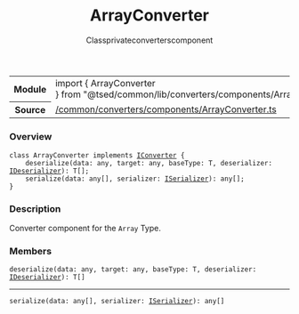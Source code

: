 
<header class="symbol-info-header"><h1 id="arrayconverter">ArrayConverter</h1><label class="symbol-info-type-label class">Class</label><label class="api-type-label private" title="private">private</label><label class="api-type-label converters" title="converters">converters</label><label class="api-type-label component" title="component">component</label></header>
<!-- summary -->
<section class="symbol-info"><table class="is-full-width"><tbody><tr><th>Module</th><td><div class="lang-typescript"><span class="token keyword">import</span> { ArrayConverter }&nbsp;<span class="token keyword">from</span>&nbsp;<span class="token string">"@tsed/common/lib/converters/components/ArrayConverter"</span></div></td></tr><tr><th>Source</th><td><a href="https://github.com/Romakita/ts-express-decorators/blob/v4.0.6/src//common/converters/components/ArrayConverter.ts#L0-L0">/common/converters/components/ArrayConverter.ts</a></td></tr></tbody></table></section>
<!-- overview -->


### Overview


<pre><code class="typescript-lang "><span class="token keyword">class</span> ArrayConverter <span class="token keyword">implements</span> <a href="#api/common/converters/iconverter"><span class="token">IConverter</span></a> <span class="token punctuation">{</span>
    deserialize<T><span class="token punctuation">(</span>data<span class="token punctuation">:</span> <span class="token keyword">any</span><span class="token punctuation">,</span> target<span class="token punctuation">:</span> <span class="token keyword">any</span><span class="token punctuation">,</span> baseType<span class="token punctuation">:</span> T<span class="token punctuation">,</span> deserializer<span class="token punctuation">:</span> <a href="#api/common/converters/ideserializer"><span class="token">IDeserializer</span></a><span class="token punctuation">)</span><span class="token punctuation">:</span> T<span class="token punctuation">[</span><span class="token punctuation">]</span><span class="token punctuation">;</span>
    <span class="token function">serialize</span><span class="token punctuation">(</span>data<span class="token punctuation">:</span> <span class="token keyword">any</span><span class="token punctuation">[</span><span class="token punctuation">]</span><span class="token punctuation">,</span> serializer<span class="token punctuation">:</span> <a href="#api/common/converters/iserializer"><span class="token">ISerializer</span></a><span class="token punctuation">)</span><span class="token punctuation">:</span> <span class="token keyword">any</span><span class="token punctuation">[</span><span class="token punctuation">]</span><span class="token punctuation">;</span>
<span class="token punctuation">}</span></code></pre>


<!-- Parameters -->

<!-- Description -->


### Description

Converter component for the `Array` Type.

<!-- Members -->







### Members



<div class="method-overview">
<pre><code class="typescript-lang ">deserialize<T><span class="token punctuation">(</span>data<span class="token punctuation">:</span> <span class="token keyword">any</span><span class="token punctuation">,</span> target<span class="token punctuation">:</span> <span class="token keyword">any</span><span class="token punctuation">,</span> baseType<span class="token punctuation">:</span> T<span class="token punctuation">,</span> deserializer<span class="token punctuation">:</span> <a href="#api/common/converters/ideserializer"><span class="token">IDeserializer</span></a><span class="token punctuation">)</span><span class="token punctuation">:</span> T<span class="token punctuation">[</span><span class="token punctuation">]</span></code></pre>
</div>




<hr/>



<div class="method-overview">
<pre><code class="typescript-lang "><span class="token function">serialize</span><span class="token punctuation">(</span>data<span class="token punctuation">:</span> <span class="token keyword">any</span><span class="token punctuation">[</span><span class="token punctuation">]</span><span class="token punctuation">,</span> serializer<span class="token punctuation">:</span> <a href="#api/common/converters/iserializer"><span class="token">ISerializer</span></a><span class="token punctuation">)</span><span class="token punctuation">:</span> <span class="token keyword">any</span><span class="token punctuation">[</span><span class="token punctuation">]</span></code></pre>
</div>








